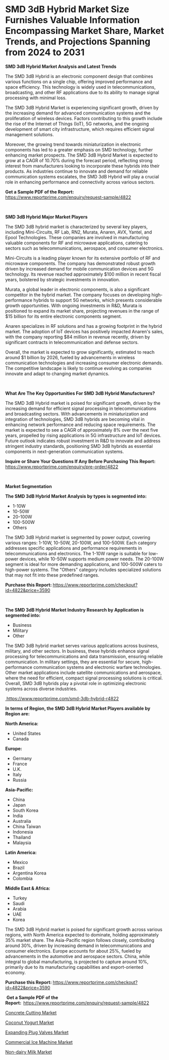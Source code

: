 <p><h1>SMD 3dB Hybrid Market Size Furnishes Valuable Information Encompassing Market Share, Market Trends, and Projections Spanning from 2024 to 2031</h1></p><p><strong>SMD 3dB Hybrid Market Analysis and Latest Trends</strong></p>
<p><p>The SMD 3dB Hybrid is an electronic component design that combines various functions on a single chip, offering improved performance and space efficiency. This technology is widely used in telecommunications, broadcasting, and other RF applications due to its ability to manage signal processing with minimal loss. </p><p>The SMD 3dB Hybrid Market is experiencing significant growth, driven by the increasing demand for advanced communication systems and the proliferation of wireless devices. Factors contributing to this growth include the rise of the Internet of Things (IoT), 5G networks, and the ongoing development of smart city infrastructure, which requires efficient signal management solutions. </p><p>Moreover, the growing trend towards miniaturization in electronic components has led to a greater emphasis on SMD technology, further enhancing market prospects. The SMD 3dB Hybrid Market is expected to grow at a CAGR of 10.70% during the forecast period, reflecting strong interest from manufacturers looking to incorporate these hybrids into their products. As industries continue to innovate and demand for reliable communication systems escalates, the SMD 3dB Hybrid will play a crucial role in enhancing performance and connectivity across various sectors.</p></p>
<p><strong>Get a Sample PDF of the Report:&nbsp;</strong> <a href="https://www.reportprime.com/enquiry/request-sample/4822">https://www.reportprime.com/enquiry/request-sample/4822</a></p>
<p>&nbsp;</p>
<p><strong>SMD 3dB Hybrid Major Market Players</strong></p>
<p><p>The SMD 3dB hybrid market is characterized by several key players, including Mini-Circuits, RF Lab, RN2, Murata, Anaren, AVX, Yantel, and Epool Technologies. These companies are involved in manufacturing valuable components for RF and microwave applications, catering to sectors such as telecommunications, aerospace, and consumer electronics.</p><p>Mini-Circuits is a leading player known for its extensive portfolio of RF and microwave components. The company has demonstrated robust growth driven by increased demand for mobile communication devices and 5G technology. Its revenue reached approximately $100 million in recent fiscal years, bolstered by strategic investments in innovation.</p><p>Murata, a global leader in electronic components, is also a significant competitor in the hybrid market. The company focuses on developing high-performance hybrids to support 5G networks, which presents considerable growth opportunities. With ongoing investments in R&D, Murata is positioned to expand its market share, projecting revenues in the range of $15 billion for its entire electronic components segment.</p><p>Anaren specializes in RF solutions and has a growing footprint in the hybrid market. The adoption of IoT devices has positively impacted Anaren's sales, with the company reporting $84 million in revenue recently, driven by significant contracts in telecommunication and defense sectors.</p><p>Overall, the market is expected to grow significantly, estimated to reach around $1 billion by 2026, fueled by advancements in wireless communication technologies and increasing consumer electronic demands. The competitive landscape is likely to continue evolving as companies innovate and adapt to changing market dynamics.</p></p>
<p>&nbsp;</p>
<p><strong>What Are The Key Opportunities For SMD 3dB Hybrid Manufacturers?</strong></p>
<p><p>The SMD 3dB Hybrid market is poised for significant growth, driven by the increasing demand for efficient signal processing in telecommunications and broadcasting sectors. With advancements in miniaturization and integration of technologies, SMD 3dB hybrids are becoming vital in enhancing network performance and reducing space requirements. The market is expected to see a CAGR of approximately 8% over the next five years, propelled by rising applications in 5G infrastructure and IoT devices. Future outlook indicates robust investment in R&D to innovate and address stringent industry standards, positioning SMD 3dB hybrids as essential components in next-generation communication systems.</p></p>
<p><strong>Inquire or Share Your Questions If Any Before Purchasing This Report:</strong> <a href="https://www.reportprime.com/enquiry/pre-order/4822">https://www.reportprime.com/enquiry/pre-order/4822</a></p>
<p>&nbsp;</p>
<p><strong>Market Segmentation</strong></p>
<p><strong>The SMD 3dB Hybrid Market Analysis by types is segmented into:</strong></p>
<p><ul><li>1-10W</li><li>10-50W</li><li>20-100W</li><li>100-500W</li><li>Others</li></ul></p>
<p><p>The SMD 3dB Hybrid market is segmented by power output, covering various ranges: 1-10W, 10-50W, 20-100W, and 100-500W. Each category addresses specific applications and performance requirements in telecommunications and electronics. The 1-10W range is suitable for low-power devices, while 10-50W supports medium power needs. The 20-100W segment is ideal for more demanding applications, and 100-500W caters to high-power systems. The "Others" category includes specialized solutions that may not fit into these predefined ranges.</p></p>
<p><strong>Purchase this Report:&nbsp;</strong><a href="https://www.reportprime.com/checkout?id=4822&price=3590">https://www.reportprime.com/checkout?id=4822&price=3590</a></p>
<p>&nbsp;</p>
<p><strong>The SMD 3dB Hybrid Market Industry Research by Application is segmented into:</strong></p>
<p><ul><li>Business</li><li>Military</li><li>Other</li></ul></p>
<p><p>The SMD 3dB hybrid market serves various applications across business, military, and other sectors. In business, these hybrids enhance signal processing for telecommunications and data transmission, ensuring reliable communication. In military settings, they are essential for secure, high-performance communication systems and electronic warfare technologies. Other market applications include satellite communications and aerospace, where the need for efficient, compact signal processing solutions is critical. Overall, SMD 3dB hybrids play a pivotal role in optimizing electronic systems across diverse industries.</p></p>
<p><a href="https://www.reportprime.com/smd-3db-hybrid-r4822">&nbsp;https://www.reportprime.com/smd-3db-hybrid-r4822</a></p>
<p><strong>In terms of Region, the SMD 3dB Hybrid Market Players available by Region are:</strong></p>
<p>
    <p> <strong> North America: </strong>
        <ul>
            <li>United States</li>
            <li>Canada</li>
        </ul>
        </p> 
    <p> <strong> Europe: </strong>
        <ul>
            <li>Germany</li>
            <li>France</li>
            <li>U.K.</li>
            <li>Italy</li>
            <li>Russia</li>
        </ul>
        </p> 
    <p> <strong> Asia-Pacific: </strong>
        <ul>
            <li>China</li>
            <li>Japan</li>
            <li>South Korea</li>
            <li>India</li>
            <li>Australia</li>
            <li>China Taiwan</li>
            <li>Indonesia</li>
            <li>Thailand</li>
            <li>Malaysia</li>
        </ul>
        </p> 
    <p> <strong> Latin America: </strong>
        <ul>
            <li>Mexico</li>
            <li>Brazil</li>
            <li>Argentina Korea</li>
            <li>Colombia</li>
        </ul>
        </p> 
    <p> <strong> Middle East & Africa: </strong>
        <ul>
            <li>Turkey</li>
            <li>Saudi</li>
            <li>Arabia</li>
            <li>UAE</li>
            <li>Korea</li>
        </ul>
    </p>
    </p>
<p><p>The SMD 3dB Hybrid market is poised for significant growth across various regions, with North America expected to dominate, holding approximately 35% market share. The Asia-Pacific region follows closely, contributing around 30%, driven by increasing demand in telecommunications and consumer electronics. Europe accounts for about 25%, fueled by advancements in the automotive and aerospace sectors. China, while integral to global manufacturing, is projected to capture around 10%, primarily due to its manufacturing capabilities and export-oriented economy.</p></p>
<p><strong>Purchase this Report: </strong><a href="https://www.reportprime.com/checkout?id=4822&price=3590">https://www.reportprime.com/checkout?id=4822&price=3590</a></p>
<p>&nbsp;<strong>Get a Sample PDF of the Report:&nbsp;&nbsp;</strong><a href="https://www.reportprime.com/enquiry/request-sample/4822">https://www.reportprime.com/enquiry/request-sample/4822</a></p>
<p><strong></strong></p>
<p><p><a href="https://www.linkedin.com/pulse/concrete-cutting-market-size-growth-trends-statistics-ft83c?trackingId=wMCeob0BQ4KBc7f6jHxo5Q%3D%3D">Concrete Cutting Market</a></p><p><a href="https://issuu.com/reportprime-2/docs/coconut-yogurt-market-size-2030.ppt_b25ef33a1b864d">Coconut Yogurt Market</a></p><p><a href="https://www.linkedin.com/pulse/expanding-plug-valves-market-global-regional-analysis-2024-zuvuc?trackingId=3p1uO3xsTs2hJXVSj0iUlw%3D%3D">Expanding Plug Valves Market</a></p><p><a href="https://www.linkedin.com/pulse/how-commercial-ice-machine-market-evolve-growth-analysis-nhsic?trackingId=3e04pNSgRdWhTXseYRLhxg%3D%3D">Commercial Ice Machine Market</a></p><p><a href="https://issuu.com/reportprime-2/docs/non-dairy-milk-market-size-2030.ppt_779f67c3cfcc18">Non-dairy Milk Market</a></p></p>